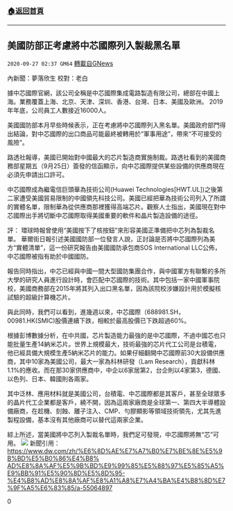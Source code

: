 ###  [:house:返回首頁](https://github.com/ourhimalayas/txt)
---

## 美國防部正考慮將中芯國際列入製裁黑名單
`2020-09-27 02:37 GM64` [轉載自GNews](https://gnews.org/zh-hant/385640/)

內新聞：夢落欣生     校對：老白

據中芯國際官網，該公司全稱是中芯國際集成電路製造有限公司，總部在中國上海。業務覆蓋上海、北京、天津、深圳、香港、台灣、日本、美國及歐洲。 2019年年底，公司員工人數接近16000人。

美國國防部本月早些時候表示，正在考慮將中芯國際列入黑名單。美國政府部門得出結論，對中芯國際的出口商品可能最終被轉用於“軍事用途”，帶來“不可接受的風險”。

路透社報導，美國已開始對中國最大的芯片製造商實施制裁。路透社看到的美國商務部星期五（9月25日）簽發的信函顯示，向中芯國際提供某些設備的供應商現在必須先申請出口許可。

中芯國際成為繼電信巨頭華為技術公司(Huawei Technologies[HWT.UL])之後第二家遭受美國貿易限制的中國領先科技公司。美國已經把華為技術公司列入了所謂的實體名單，限制華為從供應商那裡獲得高端芯片。觀察人士指出，美國現在對中芯國際出手將切斷中芯國際取得美國重要的軟件和晶片製造設備的途徑。

評：
環球時報曾使用“美國按下了核按鈕”來形容美國正準備把中芯列為製裁名單。
華爾街日報引述美國國防部一位發言人說，正討論是否將中芯國際列為美方“實體清單”，這一份研究報告由美國國防承包商SOS International LLC公佈，中芯國際被指有助於中國國防。

報告同時指出，中芯已經與中國一間大型國防集團合作，與中國軍方有聯繫的多所大學的研究人員進行設計時，會匹配中芯國際的技術。其中包括一家中國軍事院校，美國商務部在2015年將其列入出口黑名單，因為該院校涉嫌設計用於模擬核試驗的超級計算機芯片。

與此同時，我們可以看到，進幾週以來，中芯國際（688981.SH，00981.HK(SMIC)股價連續下跌，相較於最高股價已下跌超過60%。

根據彭博數據分析，在中共國，芯片製造能力最強的是中芯國際，不過中國芯也只能批量生產14納米芯片。世界上規模最大，技術最強的芯片代工公司是台積電，他已經具備大規模生產5納米芯片的能力。如果仔細翻開中芯國際前30大設備供應商，其中10家為美國公司，最大一家為科林研發（Lam Research），貢獻科林1.1%的應收。而在那30家供應商中，中企以6家居第2，台企則以4家第3，德國、以色列、日本、韓國則各兩家。

其中泛林、應用材料就是美國公司，台積電、中芯國際都是其客戶，甚至全球眾多的晶片代工企業都是客戶，繞不開，因為這兩家廠商是全球第一、第四大半導體設備廠商，在趁機、刻蝕、離子注入、CMP、勻膠顯影等領域技術領先，尤其先進製程設備，基本沒有其他廠商可以替代這兩家企業。

綜上所述，當美國將中芯列入製裁名單時，我們足可發現，中芯國際將無“芯”可用。
![]()![](https://s3.amazonaws.com/gnews-media-offload/wp-content/uploads/2020/09/27022631/%E5%B1%8F%E5%B9%95%E6%88%AA%E5%9B%BE-2020-09-27-142544.jpg)
新聞引用： [https://www.dw.com/zh/%E6%8D%AE%E7%A7%B0%E7%BE%8E%E5%9B%BD%E5%B0%86%E4%B8% AD%E8%8A%AF%E5%9B%BD%E9%99%85%E5%88%97%E5%85%A5%E9%BB%91%E5%90%8D%E5%8D%95- %E4%B8%AD%E8%8A%AF%E8%A1%A8%E7%A4%BA%E4%B8%8D%E7%9F%A5%E6%83%85/a-55064897](https://www.dw.com/zh/%E6%8D%AE%E7%A7%B0%E7%BE%8E%E5%9B%BD%E5%B0%86%E4%B8%AD%E8%8A%AF%E5%9B%BD%E9%99%85%E5%88%97%E5%85%A5%E9%BB%91%E5%90%8D%E5%8D%95-%E4%B8%AD%E8%8A%AF%E8%A1%A8%E7%A4%BA%E4%B8%8D%E7%9F%A5%E6%83%85/a-55064897)

0
